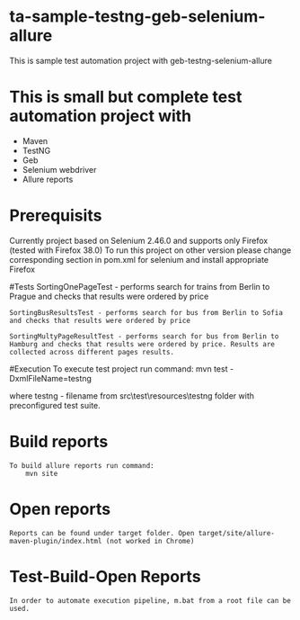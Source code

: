 # ta-sample-testng-geb-selenium-allure
This is sample test automation project with geb-testng-selenium-allure

# This is small but complete test automation project with
* Maven
* TestNG
* Geb
* Selenium webdriver
* Allure reports

# Prerequisits
Currently project based on Selenium 2.46.0 and supports only Firefox (tested with Firefox 38.0)
To run this project on other version please change corresponding section in pom.xml for selenium and install appropriate Firefox

#Tests
	SortingOnePageTest - performs search for trains from Berlin to Prague and checks that results were ordered by price

	SortingBusResultsTest - performs search for bus from Berlin to Sofia and checks that results were ordered by price

	SortingMultyPageResultTest - performs search for bus from Berlin to Hamburg and checks that results were ordered by price. Results are collected across different pages results.


#Execution
	To execute test project run command:
		mvn test -DxmlFileName=testng 

where testng - filename from src\test\resources\testng folder with preconfigured test suite.

# Build reports
	To build allure reports run command:
		mvn site

# Open reports
	Reports can be found under target folder. Open target/site/allure-maven-plugin/index.html (not worked in Chrome)


# Test-Build-Open Reports
	In order to automate execution pipeline, m.bat from a root file can be used.
